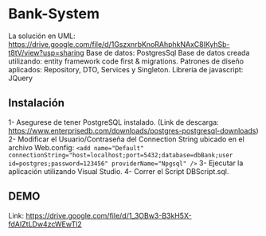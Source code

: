 # Bank-System

La solución en UML: https://drive.google.com/file/d/1GszxnrbKnoRAhphkNAxC8lKyhSb-t8tV/view?usp=sharing
Base de datos: PostgresSql
Base de datos creada utilizando: entity framework code first & migrations.
Patrones de diseño aplicados: Repository, DTO, Services y Singleton.
Libreria de javascript: JQuery


## Instalación

1- Asegurese de tener PostgreSQL instalado. (Link de descarga: https://www.enterprisedb.com/downloads/postgres-postgresql-downloads)
2- Modificar el Usuario/Contraseña del Connection String ubicado en el archivo Web.config: 
```<add name="Default" connectionString="host=localhost;port=5432;database=dbBank;user id=postgres;password=123456" providerName="Npgsql" />```
3- Ejecutar la aplicación utilizando Visual Studio.
4- Correr el Script DBScript.sql.




## DEMO

Link: https://drive.google.com/file/d/1_3OBw3-B3kH5X-fdAIZtLDw4zcWEwTl2
